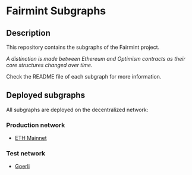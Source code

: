 
# Fairmint Subgraphs

## Description
This repository contains the subgraphs of the Fairmint project.

*A distinction is made between Ethereum and Optimism contracts as their core structures changed over time.*

Check the README file of each subgraph for more information.

## Deployed subgraphs

All subgraphs are deployed on the decentralized network:

### Production network
- [ETH Mainnet]()

### Test network

- [Goerli]()
